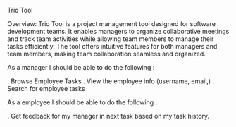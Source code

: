 Trio Tool

Overview: Trio Tool is a project management tool designed for software development teams. It enables managers to organize collaborative meetings and track team activities while allowing team members to manage their tasks efficiently. The tool offers intuitive features for both managers and team members, making team collaboration seamless and organized.

As a manager I should be able to do the following :

. Browse Employee Tasks 
. View the employee info (username, email,)
. Search for employee tasks


As a employee I should be able to do the following :

. Get feedback for my manager in  next task based on my task history.

